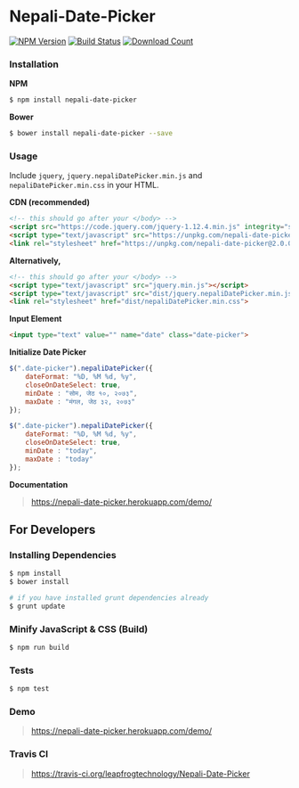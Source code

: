 # Nepali-Date-Picker

[![NPM Version][npm-image]][npm-url]
[![Build Status][travis-image]][travis-url]
[![Download Count][download-url]][npm-url]

[travis-image]: https://img.shields.io/travis/leapfrogtechnology/Nepali-Date-Picker.svg?style=flat-square
[travis-url]: https://travis-ci.org/leapfrogtechnology/Nepali-Date-Picker
[npm-image]: https://img.shields.io/npm/v/nepali-date-picker.svg?style=flat-square
[npm-url]: https://npmjs.org/package/nepali-date-picker
[download-url]: https://img.shields.io/npm/dt/nepali-date-picker.svg?style=flat-square

### Installation

**NPM**

```bash
$ npm install nepali-date-picker
```

**Bower**

```bash
$ bower install nepali-date-picker --save
```

### Usage

Include `jquery`, `jquery.nepaliDatePicker.min.js` and `nepaliDatePicker.min.css` in your HTML.

**CDN (recommended)**

```html
<!-- this should go after your </body> -->
<script src="https://code.jquery.com/jquery-1.12.4.min.js" integrity="sha256-ZosEbRLbNQzLpnKIkEdrPv7lOy9C27hHQ+Xp8a4MxAQ=" crossorigin="anonymous"></script>
<script type="text/javascript" src="https://unpkg.com/nepali-date-picker@2.0.0/dist/jquery.nepaliDatePicker.min.js" integrity="sha384-bBN6UZ/L0DswJczUYcUXb9lwIfAnJSGWjU3S0W5+IlyrjK0geKO+7chJ7RlOtrrF" crossorigin="anonymous"></script>
<link rel="stylesheet" href="https://unpkg.com/nepali-date-picker@2.0.0/dist/nepaliDatePicker.min.css" integrity="sha384-Fligaq3qH5qXDi+gnnhQctSqfMKJvH4U8DTA+XGemB/vv9AUHCwmlVR/B3Z4nE+q" crossorigin="anonymous">
```

**Alternatively,**

```html
<!-- this should go after your </body> -->
<script type="text/javascript" src="jquery.min.js"></script>
<script type="text/javascript" src="dist/jquery.nepaliDatePicker.min.js"></script>
<link rel="stylesheet" href="dist/nepaliDatePicker.min.css">
```

**Input Element**

```html
<input type="text" value="" name="date" class="date-picker">
```

**Initialize Date Picker**

```javascript
$(".date-picker").nepaliDatePicker({
    dateFormat: "%D, %M %d, %y",
    closeOnDateSelect: true,
    minDate : "सोम, जेठ १०, २०७३",
    maxDate : "मंगल, जेठ ३२, २०७३"
});
```

```javascript
$(".date-picker").nepaliDatePicker({
    dateFormat: "%D, %M %d, %y",
    closeOnDateSelect: true,
    minDate : "today",
    maxDate : "today"
});
```

**Documentation**

> https://nepali-date-picker.herokuapp.com/demo/

## For Developers

### Installing Dependencies

```bash
$ npm install
$ bower install

# if you have installed grunt dependencies already
$ grunt update
```

 ### Minify JavaScript & CSS (Build)

 ```bash
 $ npm run build
 ```

 ### Tests

  ```bash
  $ npm test
  ```

### Demo

> https://nepali-date-picker.herokuapp.com/demo/

### Travis CI

> https://travis-ci.org/leapfrogtechnology/Nepali-Date-Picker
